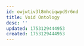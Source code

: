 ```yaml
---
id: owjwtiv3l8mhciqwpd9r6nd
title: Void Ontology
desc: ''
updated: 1753129444953
created: 1753129444953
---
```

